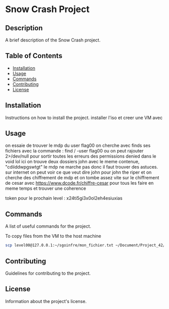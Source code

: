 # Snow Crash Project

## Description
A brief description of the Snow Crash project.

## Table of Contents
- [Installation](#installation)
- [Usage](#usage)
- [Commands](#commands)
- [Contributing](#contributing)     
- [License](#license)

## Installation
Instructions on how to install the project.
installer l'iso et creer une VM avec

## Usage
on essaie de trouver le mdp du user flag00
on cherche avec finds ses fichiers
avec la commande : find / -user flag00
ou on peut rajouter 2>/dev/null pour sortir toutes les erreurs des permissions denied dans le void lol
ici on trouve deux dossiers john avec le meme contenue, "cdiiddwpgswtgt"
le mdp ne marche pas donc il faut trouver des astuces. sur internet on peut voir ce que veut dire john pour john the riper et on cherche des chiffrement de mdp et on tombe assez vite sur le chiffrement de cesar avec https://www.dcode.fr/chiffre-cesar pour tous les faire en meme temps et trouver une coherence

token pour le prochain level : x24ti5gi3x0ol2eh4esiuxias

## Commands
A list of useful commands for the project.

To copy files from the VM to the host machine
```bash
scp level00@127.0.0.1:~/sgoinfre/mon_fichier.txt ~/Document/Project_42/In_Progress/Snow-Crash/
```

## Contributing
Guidelines for contributing to the project.

## License
Information about the project's license.